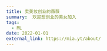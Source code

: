 ```yaml
---
title: 卖美妆创业的薇薇
summary:  欢迎想创业的美女加入
tags:
  - ML
date: 2022-01-01
external_link: https://mia.yt/about/
---
```


